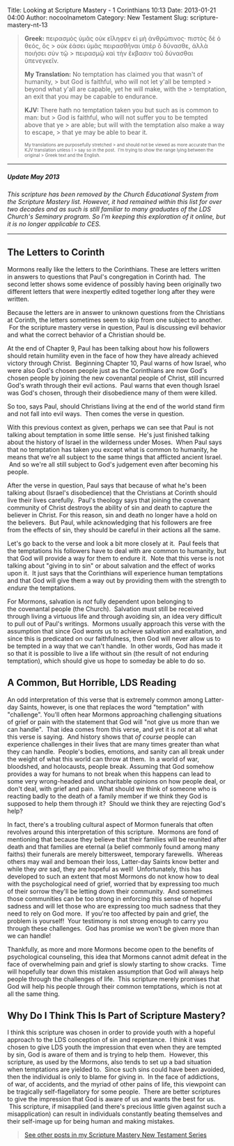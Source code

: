 Title: Looking at Scripture Mastery - 1 Corinthians 10:13
Date: 2013-01-21 04:00
Author: nocoolnametom
Category: New Testament
Slug: scripture-mastery-nt-13

> **Greek:** πειρασμὸς ὑμᾶς οὐκ εἴληφεν εἰ μὴ ἀνθρώπινος· πιστὸς δὲ ὁ
> θεός, ὃς >  οὐκ ἐάσει ὑμᾶς πειρασθῆναι ὑπὲρ ὃ δύνασθε, ἀλλὰ ποιήσει σὺν τῷ >  πειρασμῷ καὶ τὴν ἔκβασιν τοῦ δύνασθαι ὑπενεγκεῖν.
>
> **My Translation:** No temptation has claimed you that wasn't of
> humanity, >  but God is faithful, who will not let y'all be tempted >  beyond what y'all are capable, yet he will make, with the >  temptation, an exit that you may be capable to endurance.
>
> **KJV:** There hath no temptation taken you but such as is common to
> man: but >  God is faithful, who will not suffer you to be tempted above that ye >  are able; but will with the temptation also make a way to escape, >  that ye may be able to bear it.<!--more-->
>
> <span style="font-size: x-small;">My translations are purposefully
> stretched >  and should not be viewed as more accurate than the KJV translation
> unless I >  say so in the post.  I'm trying to show the range lying between the
> original >  Greek text and the English.</span>

* * * * *

##### Update May 2013

*This scripture has been removed by the Church Educational System from
the Scripture Mastery list. However, it had remained within this list for
over two decades and as such is still familiar to many graduates of the LDS
Church's Seminary program. So I'm keeping this exploration of it online, but it
is no longer applicable to CES.*

* * * * *

The Letters to Corinth
----------------------

Mormons really like the letters to the Corinthians. These are letters
written in answers to questions that Paul's congregation in Corinth had.  The
second letter shows some evidence of possibly having been originally two different
letters that were inexpertly edited together long after they were written.

Because the letters are in answer to unknown questions from the
Christians at Corinth, the letters sometimes seem to skip from one subject to
another.  For the scripture mastery verse in question, Paul is discussing evil
behavior and what the correct behavior of a Christian should be.

At the end of Chapter 9, Paul has been talking about how his followers
should retain humility even in the face of how they have already achieved
victory through Christ.  Beginning Chapter 10, Paul warns of how Israel, who
were also God's chosen people just as the Corinthians are now God's chosen people
by joining the new covenantal people of Christ, still incurred God's wrath
through their evil actions.  Paul warns that even though Israel was God's
chosen, through their disobedience many of them were killed.

So too, says Paul, should Christians living at the end of the world
stand firm and not fall into evil ways.  Then comes the verse in question.

With this previous context as given, perhaps we can see that Paul is not
talking about temptation in some little sense.  He's just finished talking
about the history of Israel in the wilderness under Moses.  When Paul says that
no temptation has taken you except what is common to humanity, he means
that we're all subject to the same things that afflicted ancient Israel.  And so
we're all still subject to God's judgement even after becoming his people.

After the verse in question, Paul says that because of what he's been
talking about (Israel's disobedience) that the Christians at Corinth should
live their lives carefully.  Paul's theology says that joining the covenant
community of Christ destroys the ability of sin and death to capture the believer in
Christ. For this reason, sin and death no longer have a hold on the believers.
 But Paul, while acknowledging that his followers are free from the effects
of sin, they should be careful in their actions all the same.

Let's go back to the verse and look a bit more closely at it.  Paul
feels that the temptations his followers have to deal with are common to humanity,
but that God will provide a way for them to endure it.  Note that this verse is
not talking about "giving in to sin" or about salvation and the effect of
works upon it.  It just says that the Corinthians will experience human
temptations and that God will give them a way out by providing them with the strength
to *endure* the temptations.

For Mormons, salvation is *not* fully dependent upon belonging to
the covenantal people (the Church).  Salvation must still be received through living a
virtuous life and through avoiding sin, an idea very difficult to pull out of
Paul's writings.  Mormons usually approach this verse with the assumption that
since God *wants* us to achieve salvation and exaltation, and since this is
predicated on our faithfulness, then God will never allow us to be tempted in a
way that we can't handle.  In other words, God has made it so that it is possible
to live a life without sin (the result of not enduring temptation), which should
give us hope to someday be able to do so.

A Common, But Horrible, LDS Reading
-----------------------------------

An odd interpretation of this verse that is extremely common among
Latter-day Saints, however, is one that replaces the word "temptation" with
"challenge". You'll often hear Mormons approaching challenging situations of grief
or pain with the statement that God will "not give us more than we can handle".
 That idea comes from this verse, and yet it is *not* at all what this verse
is saying.  And history shows that *of course* people can experience
challenges in their lives that are many times greater than what they can handle.
 People's bodies, emotions, and sanity can all break under the weight of what
this world can throw at them.  In a world of war, bloodshed, and holocausts,
people break. Assuming that God somehow provides a way for humans to not break when
this happens can lead to some very wrong-headed and uncharitable opinions on
how people deal, or don't deal, with grief and pain.  What should we think
of someone who is reacting badly to the death of a family member if we
think they God is supposed to help them through it?  Should we think they are
rejecting God's help?

In fact, there's a troubling cultural aspect of Mormon funerals that
often revolves around this interpretation of this scripture.  Mormons are
fond of mentioning that because they believe that their families will be
reunited after death and that families are eternal (a belief commonly found among many
faiths) their funerals are merely bittersweet, temporary farewells.  Whereas
others may wail and bemoan their loss, Latter-day Saints know better and while
they *are* sad, they are hopeful as well!  Unfortunately, this has developed to
such an extent that most Mormons do not know how to deal with the psychological
need of grief, worried that by expressing too much of their sorrow they'll be
letting down their community.  And sometimes those communities can be too
strong in enforcing this sense of hopeful sadness and will let those who are
expressing too much sadness that they need to rely on God more.  If you're too
affected by pain and grief, the problem is yourself!  Your testimony is not strong
enough to carry you through these challenges.  God has promise we won't be given
more than we can handle!

Thankfully, as more and more Mormons become open to the benefits of psychological counseling, this idea that Mormons cannot admit defeat in
the face of overwhelming pain and grief is slowly starting to show cracks.  Time
will hopefully tear down this mistaken assumption that God will always help
people through the challenges of life.  This scripture merely promises that
God will help his people through their common temptations, which is not at all
the same thing.

Why Do I Think This Is Part of Scripture Mastery?
-------------------------------------------------

I think this scripture was chosen in order to provide youth with a
hopeful approach to the LDS conception of sin and repentance.  I think it was
chosen to give LDS youth the impression that even when they are tempted by sin,
God is aware of them and is trying to help them.  However, this scripture, as
used by the Mormons, also tends to set up a bad situation when temptations are
yielded to.  Since such sins could have been avoided, then the individual is
only to blame for giving in.  In the face of addictions, of war, of accidents,
and the myriad of other pains of life, this viewpoint can be tragically self-flagellatory for some people.  There are better scriptures to give
the impression that God is aware of us and wants the best for us.  This
scripture, if misapplied (and there's precious little given against such a
misapplication) can result in individuals constantly beating themselves and their
self-image up for being human and making mistakes.

> [See other posts in my Scripture Mastery New Testament Series][]

  [See other posts in my Scripture Mastery New Testament Series]: /scripture-mastery-new-testament/
    "Scripture Mastery: New Testament"
